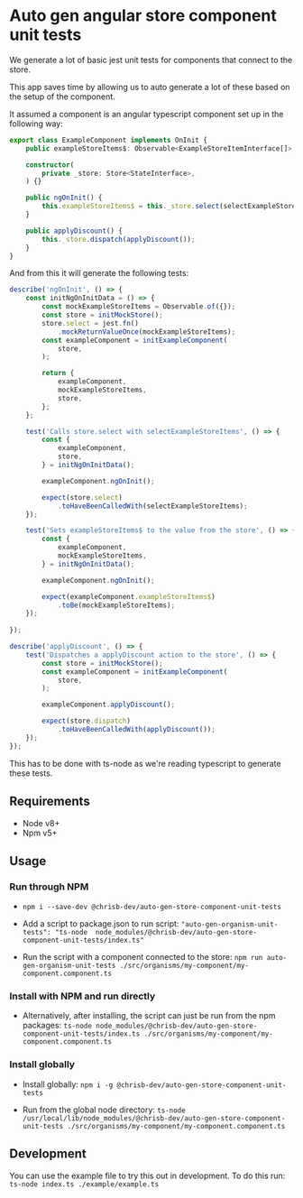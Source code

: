 # Auto gen angular store component unit tests

We generate a lot of basic jest unit tests for components that connect to the store.

This app saves time by allowing us to auto generate a lot of these based on the setup
of the component.

It assumed a component is an angular typescript component set up in the following way:

```typescript
export class ExampleComponent implements OnInit {
    public exampleStoreItems$: Observable<ExampleStoreItemInterface[]>;

    constructor(
        private _store: Store<StateInterface>,
    ) {}

    public ngOnInit() {
        this.exampleStoreItems$ = this._store.select(selectExampleStoreItems);
    }

    public applyDiscount() {
        this._store.dispatch(applyDiscount());
    }
}
```

And from this it will generate the following tests:

```typescript
describe('ngOnInit', () => {
    const initNgOnInitData = () => {
        const mockExampleStoreItems = Observable.of({});
        const store = initMockStore();
        store.select = jest.fn()
            .mockReturnValueOnce(mockExampleStoreItems);
        const exampleComponent = initExampleComponent(
            store,
        );

        return {
            exampleComponent,
            mockExampleStoreItems,
            store,
        };
    };

    test('Calls store.select with selectExampleStoreItems', () => {
        const {
            exampleComponent,
            store,
        } = initNgOnInitData();

        exampleComponent.ngOnInit();

        expect(store.select)
            .toHaveBeenCalledWith(selectExampleStoreItems);
    });

    test('Sets exampleStoreItems$ to the value from the store', () => {
        const {
            exampleComponent,
            mockExampleStoreItems,
        } = initNgOnInitData();

        exampleComponent.ngOnInit();

        expect(exampleComponent.exampleStoreItems$)
            .toBe(mockExampleStoreItems);
    });
    
});

describe('applyDiscount', () => {
    test('Dispatches a applyDiscount action to the store', () => {
        const store = initMockStore();
        const exampleComponent = initExampleComponent(
            store,
        );

        exampleComponent.applyDiscount();

        expect(store.dispatch)
            .toHaveBeenCalledWith(applyDiscount());
    });
});
```

This has to be done with ts-node as we're reading typescript to generate these
tests.

## Requirements
- Node v8+
- Npm v5+

## Usage

### Run through NPM

- `npm i --save-dev @chrisb-dev/auto-gen-store-component-unit-tests`

- Add a script to package.json to run script: `"auto-gen-organism-unit-tests": "ts-node  node_modules/@chrisb-dev/auto-gen-store-component-unit-tests/index.ts"`

- Run the script with a component connected to the store: `npm run auto-gen-organism-unit-tests ./src/organisms/my-component/my-component.component.ts`

### Install with NPM and run directly

- Alternatively, after installing, the script can just be run from the npm packages: `ts-node node_modules/@chrisb-dev/auto-gen-store-component-unit-tests/index.ts ./src/organisms/my-component/my-component.component.ts`

### Install globally

- Install globally: `npm i -g @chrisb-dev/auto-gen-store-component-unit-tests`

- Run from the global node directory: `ts-node /usr/local/lib/node_modules/@chrisb-dev/auto-gen-store-component-unit-tests ./src/organisms/my-component/my-component.component.ts`

## Development

You can use the example file to try this out in development. To do this run:
`ts-node index.ts ./example/example.ts`
